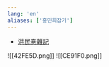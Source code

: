 ```yaml
---
lang: 'en'
aliases: ['홍민희잡기']
---
```


- [洪民憙雜記](https://writings.hongminhee.org/)

![[42FE5D.png]]
![[CE91F0.png]]
